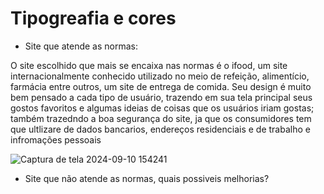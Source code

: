 
# Tipogreafia e cores
- Site que atende as normas:

O site escolhido que mais se encaixa nas normas é o ifood, um site internacionalmente conhecido utilizado no meio de refeição, alimentício, farmácia entre outros, um site de entrega de comida. Seu design é muito bem pensado a cada tipo de usuário, trazendo em sua tela principal seus gostos favoritos e algumas ideias de coisas que os usuários iriam gostas; também trazedndo a boa segurança do site, ja que os consumidores tem que ultlizare de dados bancarios, endereços residenciais e de trabalho e infromações pessoais 

![Captura de tela 2024-09-10 154241](https://github.com/user-attachments/assets/bc868d93-cfae-46a8-8aca-592fb775f9c2)

- Site que não atende as normas, quais possiveis melhorias?
